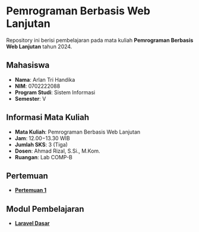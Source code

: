 # Pemrograman Berbasis Web Lanjutan

Repository ini berisi pembelajaran pada mata kuliah **Pemrograman Berbasis Web Lanjutan** tahun 2024.

## Mahasiswa
- **Nama**: Arlan Tri Handika
- **NIM**: 0702222088
- **Program Studi**: Sistem Informasi
- **Semester**: V

## Informasi Mata Kuliah
- **Mata Kuliah**: Pemrograman Berbasis Web Lanjutan
- **Jam**: 12.00−13.30 WIB
- **Jumlah SKS**: 3 (Tiga)
- **Dosen**: Ahmad Rizal, S.Si., M.Kom.
- **Ruangan**: Lab COMP-B

## Pertemuan
- [**Pertemuan 1**](./pertemuan-1/)

## Modul Pembelajaran
- [**Laravel Dasar**](Laravel%20Dasar.pptx)
